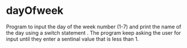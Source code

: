 # dayOfweek
Program to input the day of the week number (1-7) and print the name of the day using a switch statement . The program keep asking the user for input until they enter a sentinal value that is less than 1.
